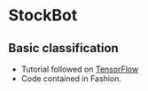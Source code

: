 StockBot
=====


Basic classification
----

- Tutorial followed on [TensorFlow](https://www.tensorflow.org/tutorials/keras/classification)
- Code contained in Fashion.
